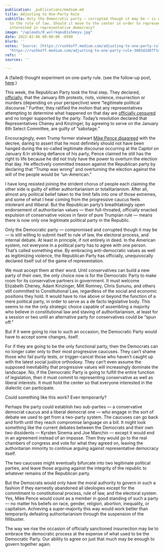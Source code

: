 ```yaml
---
publication: _publications/medium.md
title: Adjusting to One-Party Rule
subtitle: Only the Democratic party — corrupted though it may be — is willing to submit
  to the rule of law. Should it move to the center in order to represent everyone
  interested in representative democracy?
image: "/uploads/0_wxlrkqeu81x5meyv.jpg"
date: 2022-02-06 00:00:00 -0500
blurb: ''
notes: 'Source: [https://rushkoff.medium.com/adjusting-to-one-party-rule-3083d2d07f14](https://rushkoff.medium.com/adjusting-to-one-party-rule-3083d2d07f14
  "https://rushkoff.medium.com/adjusting-to-one-party-rule-3083d2d07f14")'
refs: ''
sources: ''

---
```

A (failed) thought experiment on one-party rule. (see the follow-up post, [here](https://rushkoff.medium.com/why-one-party-rule-wont-work-84eee45c47c5).)

This week, the Republican Party took the final step. They declared, [officially](https://www.nytimes.com/2022/02/04/us/politics/republicans-jan-6-cheney-censure.html), that the January 6th protests, riots, violence, insurrection or murders (depending on your perspective) were “legitimate political discourse.” Further, they ratified the motion that any representatives attempting to determine what happened on that day are [officially censured](https://www.nytimes.com/interactive/2022/02/04/us/rnc-resolution-censure-cheney-kinziger.html) and no longer supported by the party. Today’s resolution declared that Representatives Cheney and Kinzinger, by agreeing to serve on the January 6th Select Committee, are guilty of “sabotage.”

Encouragingly, even Trump former stalwart [Mike Pence disagreed](https://www.cnn.com/2022/02/04/politics/pence-january-6-trump/index.html) with the decree, daring to assert that he most definitely should not have been hanged during the so-called legitimate discourse occurring at the Capitol on January 6.In striking defiance of his party, Pence claimed he still has the right to life because he did not truly have the power to overturn the election that day. He effectively committed treason against the Republican party by declaring that “Trump was wrong” and overturning the election against the will of the people would be “un-American.”

I have long resisted joining the strident chorus of people each claiming the other side is guilty of either authoritarianism or totalitarianism. After all, almost any political belief taken to the limit falls into one of those extremes, and some of what I hear coming from the progressive caucus feels intolerant and illiberal. But the Republican party’s breathtakingly open endorsement of authoritarian values — their full-throated, officially enacted expulsion of conservative voices in favor of pure Trumpian rule — means there is now only one legitimate political party in the Republic.

Only the Democratic party — compromised and corrupted though it may be — is still willing to submit itself to rule of law, the electoral process, and internal debate. At least in principle, if not entirely in deed. In the American system, not everyone in a political party has to agree with one person. That’s called something else. By embracing anti-democratic values as well as legitimizing violence, the Republican Party has officially, unequivocally declared itself out of the game of representation.

We must accept them at their word. Until conservatives can build a new party of their own, the only choice now is for the Democratic Party to make room for its conservative partners in government. It must welcome Elizabeth Cheney, Adam Kinzinger, Mitt Romney, Chris Sununu, and others still committed to Constitutional Law, regardless of the social and economic positions they hold. It would have to rise above or beyond the function of a mere political party, in order to serve as a de facto legislative body. This seems to me the only strategic choice capable of assembling a majority who believe in constitutional law and staving of authoritarianism, at least for a session or two until an alternative party for conservatives could be “spun off.”

But if it were going to rise to such an occasion, the Democratic Party would have to accept some changes, itself.

For if they are going to be the only functional party, then the Democrats can no longer cater only to their most progressive caucuses. They can’t shame those who fail purity tests, or trigger-cancel those who haven’t caught up with the latest social justice orthodoxy. They can’t even assume the supposed inevitability that progressive values will increasingly dominate the landscape. No, if the Democratic Party is going to fulfill the entire function of legislation, then it must commit to representing conservative as well as liberal interests. It must hold the center so that everyone interested in the dialectic can participate.

Could something like this work? Even temporarily?

Perhaps the party could establish two sub-parties — a conservative democrat caucus and a liberal democrat one — who engage in the sort of debate we used to get from a two-party system. The caucuses can go back and forth until they reach compromise language on a bill. It might look something like the current debates between the Democrats and their own two dissidents — Kyrsten Sinema and Joe Manchin — except it would end in an agreement instead of an impasse. Then they would go to the real chambers of congress and vote for what they agreed on, leaving the authoritarian minority to continue arguing against representative democracy itself.

The two caucuses might eventually bifurcate into two legitimate political parties, and leave those arguing against the integrity of the republic to whatever remains of the Republican party.

But the Democrats would only have the moral authority to govern in such a fashion if they earnestly abandoned all ideologies except for the commitment to constitutional process, rule of law, and the electoral system. Yes, Mike Pence would count as a member in good standing of such a party — no matter his beliefs on race, gender, religion, abortion, inequality, or capitalism. Achieving a super-majority this way would work better than temporarily defeating authoritarianism through the suspension of the fillibuster.

The way we rise the occasion of officially sanctioned insurrection may be to embrace the democratic process at the expense of what used to be the Democratic Party. Our ability to agree on just that much may be enough to govern together again.